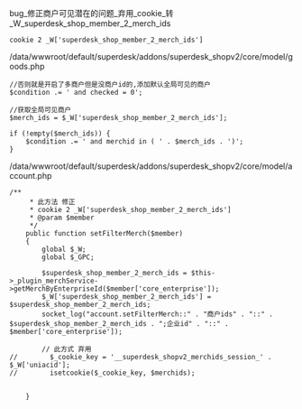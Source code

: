 

bug_修正商户可见潜在的问题_弃用_cookie_转_W_superdesk_shop_member_2_merch_ids


```
cookie 2 _W['superdesk_shop_member_2_merch_ids']
```

/data/wwwroot/default/superdesk/addons/superdesk_shopv2/core/model/goods.php

```
//否则就是开启了多商户但是没商户id的,添加默认全局可见的商户
$condition .= ' and checked = 0';

//获取全局可见商户
$merch_ids = $_W['superdesk_shop_member_2_merch_ids'];

if (!empty($merch_ids)) {
    $condition .= ' and merchid in ( ' . $merch_ids . ')';
}
```

/data/wwwroot/default/superdesk/addons/superdesk_shopv2/core/model/account.php

```
/**
     * 此方法 修正
     * cookie 2 _W['superdesk_shop_member_2_merch_ids']
     * @param $member
     */
    public function setFilterMerch($member)
    {
        global $_W;
        global $_GPC;

        $superdesk_shop_member_2_merch_ids = $this->_plugin_merchService->getMerchByEnterpriseId($member['core_enterprise']);
        $_W['superdesk_shop_member_2_merch_ids'] = $superdesk_shop_member_2_merch_ids;
        socket_log("account.setFilterMerch::" . "商户ids" . "::" . $superdesk_shop_member_2_merch_ids . ";企业id" . "::" . $member['core_enterprise']);

        // 此方式 弃用
//        $_cookie_key = '__superdesk_shopv2_merchids_session_' . $_W['uniacid'];
//        isetcookie($_cookie_key, $merchids);


    }
```